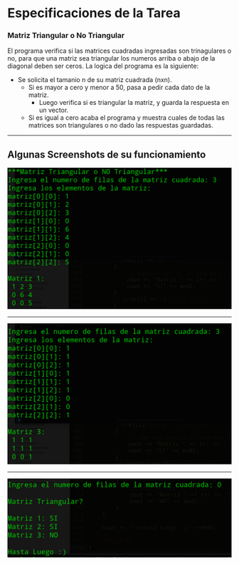 # Especificaciones de la Tarea
### Matriz Triangular o No Triangular
El programa verifica si las matrices cuadradas ingresadas son trinagulares o no, para que una matriz sea triangular los numeros arriba o abajo de la diagonal deben ser ceros. La logica del programa es la siguiente:

- Se solicita el tamanio n de su matriz cuadrada (nxn).
    + Si es mayor a cero y menor a 50, pasa a pedir cada dato de la matriz.
        * Luego verifica si es triangular la matriz, y guarda la respuesta en un vector.
    + Si es igual a cero acaba el programa y muestra cuales de todas las matrices son triangulares o no dado las respuestas guardadas.

---
## Algunas Screenshots de su funcionamiento
![S2](Screenshots/2.png)

---
![S4](Screenshots/4.png)

---
![S5](Screenshots/5.png)